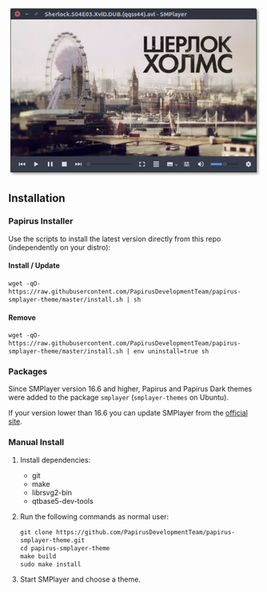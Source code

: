 <p align="center">
  <img src="https://raw.githubusercontent.com/PapirusDevelopmentTeam/papirus-smplayer-theme/master/preview.png" alt="Preview Papirus Dark"/>
</p>

## Installation

### Papirus Installer

Use the scripts to install the latest version directly from this repo (independently on your distro):

#### Install / Update

```
wget -qO- https://raw.githubusercontent.com/PapirusDevelopmentTeam/papirus-smplayer-theme/master/install.sh | sh
```

#### Remove

```
wget -qO- https://raw.githubusercontent.com/PapirusDevelopmentTeam/papirus-smplayer-theme/master/install.sh | env uninstall=true sh
```

### Packages

Since SMPlayer version 16.6 and higher, Papirus and Papirus Dark themes were added to the package `smplayer` (`smplayer-themes` on Ubuntu).

If your version lower than 16.6 you can update SMPlayer from the [official site](http://smplayer.sourceforge.net/en/downloads).

###  Manual Install

1. Install dependencies:

    - git
    - make
    - librsvg2-bin
    - qtbase5-dev-tools

2. Run the following commands as normal user:

    ```
    git clone https://github.com/PapirusDevelopmentTeam/papirus-smplayer-theme.git
    cd papirus-smplayer-theme
    make build
    sudo make install
    ```

3. Start SMPlayer and choose a theme.
